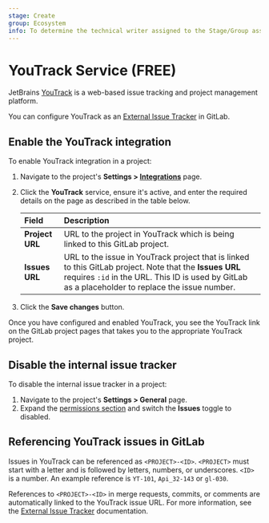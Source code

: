 ```yaml
---
stage: Create
group: Ecosystem
info: To determine the technical writer assigned to the Stage/Group associated with this page, see https://about.gitlab.com/handbook/engineering/ux/technical-writing/#assignments
---
```


# YouTrack Service **(FREE)**

JetBrains [YouTrack](https://www.jetbrains.com/help/youtrack/standalone/YouTrack-Documentation.html) is a web-based issue tracking and project management platform.

You can configure YouTrack as an [External Issue Tracker](../../../integration/external-issue-tracker.md) in GitLab.

## Enable the YouTrack integration

To enable YouTrack integration in a project:

1. Navigate to the project's **Settings > [Integrations](overview.md#accessing-integrations)** page.
1. Click the **YouTrack** service, ensure it's active, and enter the required details on the page as described in the table below.

   | Field           | Description                                                                                                                                                                                                 |
   |:----------------|:------------------------------------------------------------------------------------------------------------------------------------------------------------------------------------------------------------|
   | **Project URL** | URL to the project in YouTrack which is being linked to this GitLab project.                                                                                                                                |
   | **Issues URL**  | URL to the issue in YouTrack project that is linked to this GitLab project. Note that the **Issues URL** requires `:id` in the URL. This ID is used by GitLab as a placeholder to replace the issue number. |

1. Click the **Save changes** button.

Once you have configured and enabled YouTrack, you see the YouTrack link on the GitLab project pages that takes you to the appropriate YouTrack project.

## Disable the internal issue tracker

To disable the internal issue tracker in a project:

1. Navigate to the project's **Settings > General** page.
1. Expand the [permissions section](../settings/index.md#sharing-and-permissions) and switch the **Issues** toggle to disabled.

## Referencing YouTrack issues in GitLab

Issues in YouTrack can be referenced as `<PROJECT>-<ID>`. `<PROJECT>`
must start with a letter and is followed by letters, numbers, or underscores.
`<ID>` is a number. An example reference is `YT-101`, `Api_32-143` or `gl-030`.

References to `<PROJECT>-<ID>` in merge requests, commits, or comments are automatically linked to the YouTrack issue URL.
For more information, see the [External Issue Tracker](../../../integration/external-issue-tracker.md) documentation.
